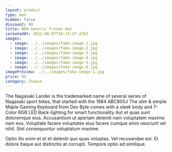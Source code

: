 ```yaml
---
layout: product
type: men
hidden: false
discount: 99
title: NEW Generic Frozen Hat
careatedAt: 2021-06-07T10:13:37.476Z
images:
  - image: ../../images/fake-image-1.jpg
  - image: ../../images/fake-image-2.jpg
  - image: ../../images/fake-image-3.jpg
  - image: ../../images/fake-image-4.jpg
  - image: ../../images/fake-image-5.jpg
  - image: ../../images/fake-image-6.jpg
imagePreview: ../../images/fake-image-1.jpg
price: 93
category: Cheese
---
```

The Nagasaki Lander is the trademarked name of several series of Nagasaki sport bikes, that started with the 1984 ABC800J
The slim & simple Maple Gaming Keyboard from Dev Byte comes with a sleek body and 7- Color RGB LED Back-lighting for smart functionality
Aut et quas sunt doloremque eius. Accusantium ut aperiam deleniti nam voluptatem maxime nam eos. Voluptate facere voluptates eius facere cumque enim nesciunt vel nihil. Sint consequuntur voluptatum maxime.
 Optio illo enim et et et deleniti quo quas voluptas. Vel recusandae est. Et dolore itaque aut distinctio at corrupti. Tempore optio ad similique.
